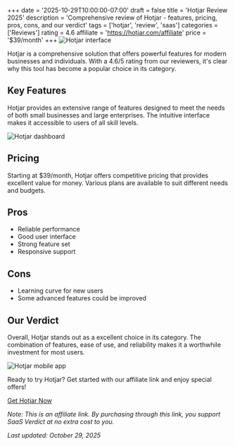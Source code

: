 ﻿+++
date = '2025-10-29T10:00:00-07:00'
draft = false
title = 'Hotjar Review 2025'
description = 'Comprehensive review of Hotjar - features, pricing, pros, cons, and our verdict'
tags = ['hotjar', 'review', 'saas']
categories = ['Reviews']
rating = 4.6
affiliate = 'https://hotjar.com/affiliate'
price = '$39/month'
+++
![Hotjar interface](/images/hotjar-1.jpg)

Hotjar is a comprehensive solution that offers powerful features for modern businesses and individuals. With a 4.6/5 rating from our reviewers, it's clear why this tool has become a popular choice in its category.

## Key Features

Hotjar provides an extensive range of features designed to meet the needs of both small businesses and large enterprises. The intuitive interface makes it accessible to users of all skill levels.

![Hotjar dashboard](/images/hotjar-2.jpg)

## Pricing

Starting at $39/month, Hotjar offers competitive pricing that provides excellent value for money. Various plans are available to suit different needs and budgets.

## Pros

- Reliable performance
- Good user interface
- Strong feature set
- Responsive support


## Cons

- Learning curve for new users
- Some advanced features could be improved


## Our Verdict

Overall, Hotjar stands out as a excellent choice in its category. The combination of features, ease of use, and reliability makes it a worthwhile investment for most users.

![Hotjar mobile app](/images/hotjar-3.jpg)

Ready to try Hotjar? Get started with our affiliate link and enjoy special offers!

[Get Hotjar Now](https://hotjar.com/affiliate)

*Note: This is an affiliate link. By purchasing through this link, you support SaaS Verdict at no extra cost to you.*

*Last updated: October 29, 2025*
